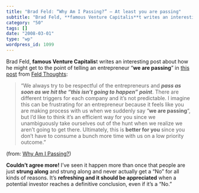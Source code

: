 ```yaml
---
title: "Brad Feld: “Why Am I Passing?” – At least you are passing"
subtitle: "Brad Feld, **famous Venture Capitalis**t writes an interesting post about how he might get to the po..."
category: "50"
tags: []
date: "2008-03-01"
type: "wp"
wordpress_id: 1099
---
```

Brad Feld, **famous Venture Capitalis**t writes an interesting post about how he might get to the point of telling an entrepreneur “**we are passing**” in [this post](http://feeds.feedburner.com/~r/FeldThoughts/~3/243320976/why_am_i_passin.html) from [Feld Thoughts](http://www.feld.com/blog/):
> “We always try to be respectful of the entrepreneurs and ***pass as soon as we hit the “this isn’t going to happen” point***. There are different triggers for each company and it’s not predictable. I imagine this can be frustrating for an entrepreneur because it feels like you are making process with us when we suddenly say “**we are passing**“, but I’d like to think it’s an efficient way for you since we unambiguously take ourselves out of the hunt when we realize we aren’t going to get there. Ultimately, this is **better for you** since you don’t have to consume a bunch more time with us on a low priority outcome.”

(from: [Why Am I Passing?](http://feeds.feedburner.com/~r/FeldThoughts/~3/243320976/why_am_i_passin.html))

**Couldn’t agree more!** I’ve seen it happen more than once that people are just **strung along** and strung along and never actually get a “No” for all kinds of reasons. It’s **refreshing and it should be appreciated** when a potential investor reaches a definitive conclusion, even if it’s a “No.”